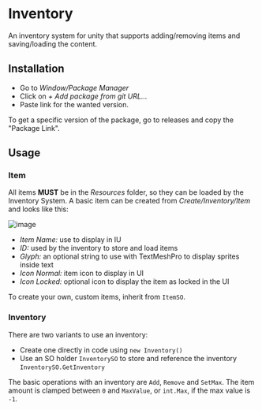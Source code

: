 # Inventory
An inventory system for unity that supports adding/removing items and saving/loading the content.

## Installation

- Go to *Window/Package Manager*
- Click on *+ Add package from git URL...*
- Paste link for the wanted version.

To get a specific version of the package, go to releases and copy the "Package Link".

## Usage

### Item

All items **MUST** be in the *Resources* folder, so they can be loaded by the Inventory System.
A basic item can be created from *Create/Inventory/Item* and looks like this:

![image](https://user-images.githubusercontent.com/43440044/151854024-6c86c3a6-7dfd-4949-942f-7a2a81c89a64.png)

- *Item Name:* use to display in IU
- *ID:* used by the inventory to store and load items
- *Glyph:* an optional string to use with TextMeshPro to display sprites inside text
- *Icon Normal:* item icon to display in UI
- *Icon Locked:* optional icon to display the item as locked in the UI

To create your own, custom items, inherit from `ItemSO`.

### Inventory

There are two variants to use an inventory:
- Create one directly in code using `new Inventory()`
- Use an SO holder `InventorySO` to store and reference the inventory `InventorySO.GetInventory`

The basic operations with an inventory are `Add`, `Remove` and `SetMax`.
The item amount is clamped between `0` and `MaxValue`, or `int.Max`, if the max value is `-1`.
